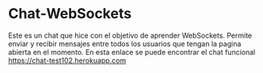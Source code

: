 # Chat-WebSockets
Este es un chat que hice con el objetivo de aprender WebSockets.
Permite enviar y recibir mensajes entre todos los usuarios que tengan la pagina abierta en el momento.
En esta enlace se puede encontrar el chat funcional https://chat-test102.herokuapp.com
